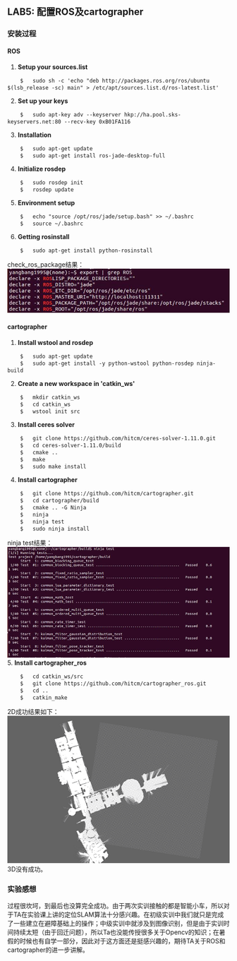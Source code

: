 ## LAB5: 配置ROS及cartographer
### 安装过程
#### ROS
1. **Setup your sources.list**
```
    $	sudo sh -c 'echo "deb http://packages.ros.org/ros/ubuntu $(lsb_release -sc) main" > /etc/apt/sources.list.d/ros-latest.list'
```
2. **Set up your keys**
```
    $   sudo apt-key adv --keyserver hkp://ha.pool.sks-keyservers.net:80 --recv-key 0xB01FA116
```
3. **Installation**
```
    $	sudo apt-get update
	$	sudo apt-get install ros-jade-desktop-full
```
4. **Initialize rosdep**
```
    $	sudo rosdep init
    $	rosdep update
```  
5. **Environment setup**
```
	$	echo "source /opt/ros/jade/setup.bash" >> ~/.bashrc
	$	source ~/.bashrc
```
6. **Getting rosinstall**
```
	$	sudo apt-get install python-rosinstall
```

check_ros_package结果：  
![](https://github.com/ybCliff/Screenshot/blob/master/check_ros_package_path.jpg?raw=true)

#### cartographer
1. **Install wstool and rosdep**
```
	$	sudo apt-get update
	$	sudo apt-get install -y python-wstool python-rosdep ninja-build
```
2. **Create a new workspace in 'catkin_ws'**
```
	$	mkdir catkin_ws
	$	cd catkin_ws
	$	wstool init src
```
3. **Install ceres solver**
```
    $	git clone https://github.com/hitcm/ceres-solver-1.11.0.git
	$	cd ceres-solver-1.11.0/build
	$	cmake ..
	$	make
	$	sudo make install
```
4. **Install cartographer**
```
	$	git clone https://github.com/hitcm/cartographer.git
	$	cd cartographer/build
	$	cmake .. -G Ninja
	$	ninja
	$	ninja test
	$	sudo ninja install 
```
ninja test结果：
![](https://github.com/ybCliff/Screenshot/blob/master/ninja_test_success.jpg?raw=true)
5. **Install cartographer_ros**
```
	$	cd catkin_ws/src
	$	git clone https://github.com/hitcm/cartographer_ros.git
	$	cd ..
	$	catkin_make
```


2D成功结果如下：  
![](https://github.com/ybCliff/Screenshot/blob/master/2D_result.png?raw=true)
3D没有成功。

### 实验感想
过程很坎坷，到最后也没算完全成功。由于两次实训接触的都是智能小车，所以对于TA在实验课上讲的定位SLAM算法十分感兴趣。在初级实训中我们就只是完成了一些建立在避障基础上的操作；中级实训中就涉及到图像识别，但是由于实训时间持续太短（由于回迁问题），所以Ta也没能传授很多关于Opencv的知识；在暑假的时候也有自学一部分，因此对于这方面还是挺感兴趣的，期待TA关于ROS和cartographer的进一步讲解。
